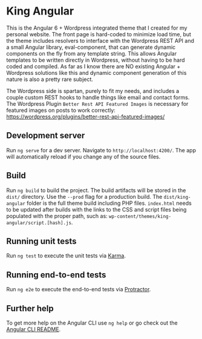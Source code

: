 # King Angular

This is the Angular 6 + Wordpress integrated theme that I created for my personal website. The front page is hard-coded to minimize load time, but the theme includes resolvers to interface with the Wordpress REST API and a small Angular library, eval-component, that can generate dynamic components on the fly from any template string. This allows Angular templates to be written directly in Wordpress, without having to be hard coded and compiled. As far as I know there are NO existing Angular + Wordpress solutions like this and dynamic component generation of this nature is also a pretty rare subject.

The Wordpress side is spartan, purely to fit my needs, and includes a couple custom REST hooks to handle things like email and contact forms. The Wordpress Plugin `Better Rest API Featured Images` is necessary for featured images on posts to work correctly: https://wordpress.org/plugins/better-rest-api-featured-images/

## Development server

Run `ng serve` for a dev server. Navigate to `http://localhost:4200/`. The app will automatically reload if you change any of the source files.

## Build

Run `ng build` to build the project. The build artifacts will be stored in the `dist/` directory. Use the `--prod` flag for a production build. The `dist/king-angular` folder is the full theme build including PHP files. `index.html` needs to be updated after builds with the links to the CSS and script files being populated with the proper path, such as: `wp-content/themes/king-angular/script.[hash].js`.

## Running unit tests

Run `ng test` to execute the unit tests via [Karma](https://karma-runner.github.io).

## Running end-to-end tests

Run `ng e2e` to execute the end-to-end tests via [Protractor](http://www.protractortest.org/).

## Further help

To get more help on the Angular CLI use `ng help` or go check out the [Angular CLI README](https://github.com/angular/angular-cli/blob/master/README.md).

